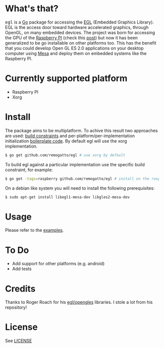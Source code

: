 # What's that?

<tt>egl</tt> is a [Go](http://golang.org) package for accessing the
[EGL](http://en.wikipedia.org/wiki/EGL_\(OpenGL\)) (Embedded Graphics
Library). EGL is the access door toward hardware accelerated graphics,
through OpenGL, on many embedded devices. The project was born for
accessing the GPU of the [Raspberry PI](http://raspberrypi.org) (check
this
[post](https://plus.google.com/u/0/100271912081202470197/posts/LQVYfrj49qA))
but now it has been generalized to be go installable on other
platforms too. This has the benefit that you could develop Open GL ES
2.0 applications on your desktop computer using
[Mesa](http://www.mesa3d.org/egl.html) and deploy them on embedded
systems like the Raspberry PI.

# Currently supported platform

* Raspberry PI
* Xorg

# Install

The package aims to be multiplatform. To achive this result two
approaches are used: [build
constraints](http://golang.org/pkg/go/build) and
per-platform/per-implementation initialization [boilerplate
code](platform/). By default egl will use the xorg implementation.

~~~bash
$ go get github.com/remogatto/egl # use xorg by default
~~~

To build egl against a particular implementation use the specific
build constraint, for example:

~~~bash
$ go get -tags=raspberry github.com/remogatto/egl # install on the raspberry
~~~

On a debian like system you will need to install the following prerequisites:

~~~bash
$ sudo apt-get install libegl1-mesa-dev libgles2-mesa-dev
~~~

# Usage

Please refer to the
[examples](https://github.com/remogatto/egl-examples/).

# To Do

* Add support for other platforms (e.g. android)
* Add tests

# Credits

Thanks to Roger Roach for his
[egl/opengles](https://github.com/mortdeus/egles) libraries. I stole a
lot from his repository!

# License

See [LICENSE](LICENSE)
